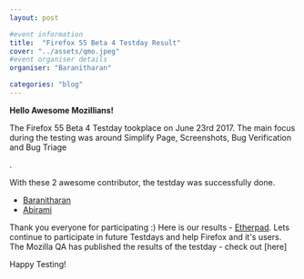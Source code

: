 ```yaml
---
layout: post

#event information
title:  "Firefox 55 Beta 4 Testday Result"
cover: "../assets/qmo.jpeg"
#event organiser details
organiser: "Baranitharan"

categories: "blog"
---
```


**Hello Awesome Mozillians!**

<p>The  Firefox 55 Beta 4 Testday tookplace on June 23rd 2017. The main focus during the testing was around Simplify Page, Screenshots, Bug Verification and Bug Triage


.</p>
<p>With these 2 awesome contributor, the testday was successfully done.</p>


- [Baranitharan](https://twitter.com/baranicool)
- [Abirami](https://twitter.com/abidevsd)



Thank you everyone for participating :)
Here is our results - [Etherpad](https://public.etherpad-mozilla.org/p/MozillaIN_QA_Firefox_55_Beta_4_Testday). Lets continue to participate in future Testdays and help Firefox and it's users.
The Mozilla QA has published the results of the testday - check out [here]
<p>Happy Testing!</p>
